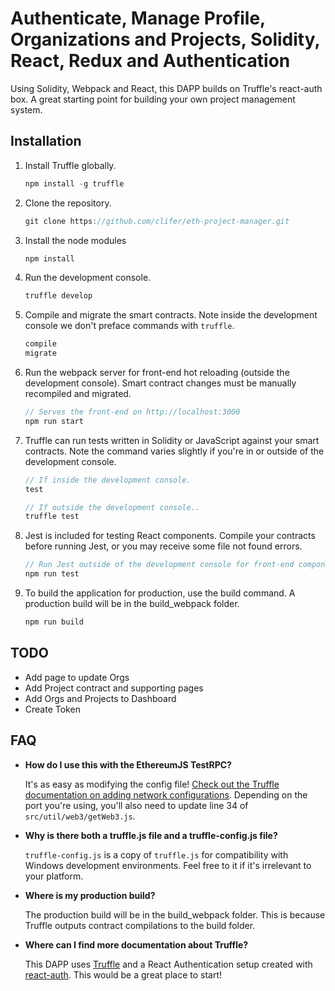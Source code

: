 # Authenticate, Manage Profile, Organizations and Projects, Solidity, React, Redux and Authentication

Using Solidity, Webpack and React, this DAPP builds on Truffle's react-auth box. A great starting point for building your own project management system.

## Installation

1. Install Truffle globally.
    ```javascript
    npm install -g truffle
    ```

2. Clone the repository.
    ```javascript
    git clone https://github.com/clifer/eth-project-manager.git
    ```

3. Install the node modules
    ```javascript
    npm install
    ```

4. Run the development console.
    ```javascript
    truffle develop
    ```

5. Compile and migrate the smart contracts. Note inside the development console we don't preface commands with `truffle`.
    ```javascript
    compile
    migrate
    ```

6. Run the webpack server for front-end hot reloading (outside the development console). Smart contract changes must be manually recompiled and migrated.
    ```javascript
    // Serves the front-end on http://localhost:3000
    npm run start
    ```

7. Truffle can run tests written in Solidity or JavaScript against your smart contracts. Note the command varies slightly if you're in or outside of the development console.
    ```javascript
    // If inside the development console.
    test

    // If outside the development console..
    truffle test
    ```

8. Jest is included for testing React components. Compile your contracts before running Jest, or you may receive some file not found errors.
    ```javascript
    // Run Jest outside of the development console for front-end component tests.
    npm run test
    ```

9. To build the application for production, use the build command. A production build will be in the build_webpack folder.
    ```javascript
    npm run build
    ```

## TODO

* Add page to update Orgs
* Add Project contract and supporting pages
* Add Orgs and Projects to Dashboard
* Create Token

## FAQ

* __How do I use this with the EthereumJS TestRPC?__

    It's as easy as modifying the config file! [Check out the Truffle documentation on adding network configurations](http://truffleframework.com/docs/advanced/configuration#networks). Depending on the port you're using, you'll also need to update line 34 of `src/util/web3/getWeb3.js`.

* __Why is there both a truffle.js file and a truffle-config.js file?__

    `truffle-config.js` is a copy of `truffle.js` for compatibility with Windows development environments. Feel free to it if it's irrelevant to your platform.

* __Where is my production build?__

    The production build will be in the build_webpack folder. This is because Truffle outputs contract compilations to the build folder.

* __Where can I find more documentation about Truffle?__

    This DAPP uses [Truffle](http://truffleframework.com/) and a React Authentication setup created with [react-auth](https://truffleframework.com/boxes/react-auth). This would be a great place to start!
